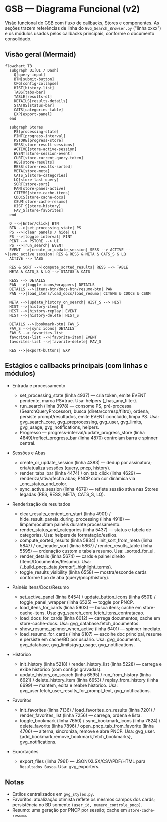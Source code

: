 # GSB — Diagrama Funcional (v2)

Visão funcional do GSB com fluxo de callbacks, Stores e componentes. As seções trazem referências de linha do `GvG_Search_Browser.py` ("linha xxxx") e os módulos usados pelos callbacks principais, conforme o documento consolidado.

## Visão geral (Mermaid)

```mermaid
flowchart TB
  subgraph UI[UI / Dash]
    Q[query-input]
    BTN[submit-button]
    CFG[config-collapse]
    HIST[history-list]
    TABS[tabs-bar]
    TABLE[results-dt]
    DETAILS[results-details]
    STATUS[status-bar]
    CATS[categories-table]
    EXP[export-panel]
  end

  subgraph Stores
    PS[processing-state]
    PINT[progress-interval]
    PSTORE[progress-store]
    SESS[store-result-sessions]
    ACTIVE[store-active-session]
    EVENT[store-session-event]
    CURT[store-current-query-token]
    RES[store-results]
    RESS[store-results-sorted]
    META[store-meta]
    CATS_S[store-categories]
    LQ[store-last-query]
    SORT[store-sort]
    PAN[store-panel-active]
    CITEMS[store-cache-itens]
    CDOCS[store-cache-docs]
    CSUM[store-cache-resumo]
    HIST_S[store-history]
    FAV_S[store-favorites]
  end

  Q -->|Enter/Click| BTN
  BTN -->|set_processing_state| PS
  PS -->|clear panels / hide| UI
  PS -->|toggle interval| PINT
  PINT --> PSTORE --> UI
  PS -->|run_search| EVENT
  EVENT -->|create_or_update_session| SESS --> ACTIVE -->|sync_active_session| RES & RESS & META & CATS_S & LQ
  ACTIVE --> TABS

  RES & SORT -->|compute_sorted_results| RESS --> TABLE
  META & CATS_S & LQ --> STATUS & CATS

  RESS --> DETAILS
  PAN -->|toggle icons/wrappers| DETAILS
  DETAILS -->|itens-btn/docs-btn/resumo-btn| PAN
  PAN -->|load_itens/load_docs/load_resumo| CITEMS & CDOCS & CSUM

  META -->|update_history_on_search| HIST_S --> HIST
  HIST -->|history-item| Q
  HIST -->|history-replay| EVENT
  HIST -->|history-delete| HIST_S

  DETAILS -->|bookmark-btn| FAV_S
  FAV_S -->|sync icons| DETAILS
  FAV_S --> favorites-list
  favorites-list -->|favorite-item| EVENT
  favorites-list -->|favorite-delete| FAV_S

  RES -->|export-buttons| EXP
```

## Estágios e callbacks principais (com linhas e módulos)

- Entrada e processamento
  - set_processing_state (linha 4937) — cria token, emite EVENT pendente, marca PS=true. Usa: helpers {_has_any_filter}.
  - run_search (linha 3978) — consome PS, pré-processa (SearchQueryProcessor), busca (direta/corresp/filtro), ordena, persiste prompt/resultados, emite EVENT concluído, limpa PS. Usa: gvg_search_core, gvg_preprocessing, gvg_user, gvg_limits, gvg_usage, gvg_notifications, helpers.
  - Progresso — progress-interval/update_progress_store (linha 4849)/reflect_progress_bar (linha 4870) controlam barra e spinner central.

- Sessões e Abas
  - create_or_update_session (linha 4383) — dedup por assinatura; cria/atualiza sessões (query, pncp, history).
  - render_tabs_bar (linha 4474) / on_tab_click (linha 4629) — renderiza/ativa/fecha abas; PNCP com cor dinâmica via _enc_status_and_color.
  - sync_active_session (linha 4679) — reflete sessão ativa nas Stores legadas (RES, RESS, META, CATS_S, LQ).

- Renderização de resultados
  - clear_results_content_on_start (linha 4901) / hide_result_panels_during_processing (linha 4918) — limpam/ocultam painéis durante processamento.
  - render_status_and_categories (linha 5437) — status e tabela de categorias. Usa: helpers de formatação/estilos.
  - compute_sorted_results (linha 5834) / init_sort_from_meta (linha 5847) / on_header_sort (linha 5867) / render_results_table (linha 5595) — ordenação custom e tabela resumo. Usa: _sorted_for_ui.
  - render_details (linha 5674) — cards e painel direito (Itens/Documentos/Resumo). Usa: {_build_pncp_data,_format_*,_highlight_terms}.
  - toggle_results_visibility (linha 6558) — mostra/esconde cards conforme tipo de aba (query/pncp/history).

- Painéis Itens/Docs/Resumo
  - set_active_panel (linha 6454) / update_button_icons (linha 6501) / toggle_panel_wrapper (linha 6525) — toggle por PNCP.
  - load_itens_for_cards (linha 5903) — busca itens; cache em store-cache-itens. Usa: gvg_search_core.fetch_itens_contratacao.
  - load_docs_for_cards (linha 6012) — carrega documentos; cache em store-cache-docs. Usa: gvg_database.fetch_documentos.
  - show_resumo_spinner_when_active (linha 6401) — spinner imediato.
  - load_resumo_for_cards (linha 6107) — escolhe doc principal, resume e persiste em cache/BD por usuário. Usa: gvg_documents, gvg_database, gvg_limits/gvg_usage, gvg_notifications.

- Histórico
  - init_history (linha 5218) / render_history_list (linha 5228) — carrega e exibe histórico (com configs gravadas).
  - update_history_on_search (linha 6595) / run_from_history (linha 6621) / delete_history_item (linha 6653) / replay_from_history (linha 6699) — mantém, edita e reabre histórico. Usa: gvg_user.fetch_user_results_for_prompt_text, gvg_notifications.

- Favoritos
  - init_favorites (linha 7136) / load_favorites_on_results (linha 7201) / render_favorites_list (linha 7256) — carrega, ordena e lista.
  - toggle_bookmark (linha 7650) / sync_bookmark_icons (linha 7824) / delete_favorite (linha 7896) / open_pncp_tab_from_favorite (linha 4706) — alterna, sincroniza, remove e abre PNCP. Usa: gvg_user.{add_bookmark,remove_bookmark,fetch_bookmarks}, gvg_notifications.

- Exportações
  - export_files (linha 7961) — JSON/XLSX/CSV/PDF/HTML para `Resultados_Busca`. Usa: gvg_exporters.

## Notas
- Estilos centralizados em `gvg_styles.py`.
- Favoritos: atualização otimista reflete os mesmos campos dos cards; persistência no BD somente `(user_id, numero_controle_pncp)`.
- Resumo: uma geração por PNCP por sessão; cache em `store-cache-resumo`.
